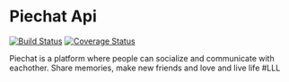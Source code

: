 # Piechat Api
[![Build Status](https://travis-ci.org/davdwhyte87/piechat-api.svg?branch=develop)](https://travis-ci.org/davdwhyte87/piechat-api)
[![Coverage Status](https://coveralls.io/repos/github/davdwhyte87/piechat-api/badge.svg?branch=develop)](https://coveralls.io/github/davdwhyte87/piechat-api?branch=develop)

Piechat is a platform where people can socialize and communicate with eachother. Share memories, make new friends and love and live life #LLL